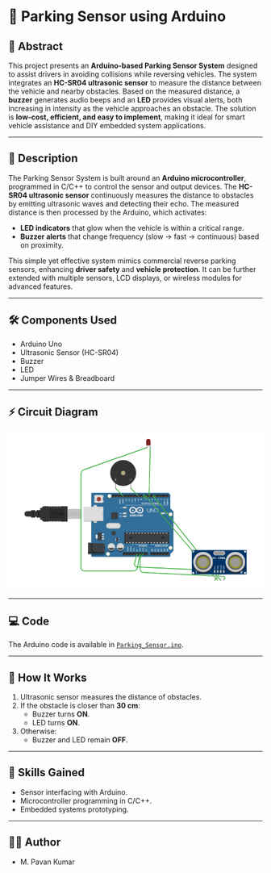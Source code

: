 # 🚗 Parking Sensor using Arduino

## 📖 Abstract

This project presents an **Arduino-based Parking Sensor System** designed to assist drivers in avoiding collisions while reversing vehicles. The system integrates an **HC-SR04 ultrasonic sensor** to measure the distance between the vehicle and nearby obstacles. Based on the measured distance, a **buzzer** generates audio beeps and an **LED** provides visual alerts, both increasing in intensity as the vehicle approaches an obstacle. The solution is **low-cost, efficient, and easy to implement**, making it ideal for smart vehicle assistance and DIY embedded system applications.

---

## 📝 Description

The Parking Sensor System is built around an **Arduino microcontroller**, programmed in C/C++ to control the sensor and output devices. The **HC-SR04 ultrasonic sensor** continuously measures the distance to obstacles by emitting ultrasonic waves and detecting their echo. The measured distance is then processed by the Arduino, which activates:

* **LED indicators** that glow when the vehicle is within a critical range.
* **Buzzer alerts** that change frequency (slow → fast → continuous) based on proximity.

This simple yet effective system mimics commercial reverse parking sensors, enhancing **driver safety** and **vehicle protection**. It can be further extended with multiple sensors, LCD displays, or wireless modules for advanced features.

---

## 🛠️ Components Used
- Arduino Uno
- Ultrasonic Sensor (HC-SR04)
- Buzzer
- LED
- Jumper Wires & Breadboard

---

## ⚡ Circuit Diagram
![Circuit Diagram](docs/Circuit_diagram) 

---

## 💻 Code
The Arduino code is available in [`Parking_Sensor.ino`](docs/Parking_Sensor.ino).

---

## 🚀 How It Works
1. Ultrasonic sensor measures the distance of obstacles.
2. If the obstacle is closer than **30 cm**:
   - Buzzer turns **ON**.
   - LED turns **ON**.
3. Otherwise:
   - Buzzer and LED remain **OFF**.

---

## 🎯 Skills Gained
- Sensor interfacing with Arduino.
- Microcontroller programming in C/C++.
- Embedded systems prototyping.

---

## 👨‍💻 Author
* M. Pavan Kumar
